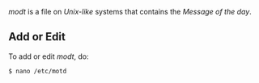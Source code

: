 _modt_ is a file on _Unix-like_ systems that contains the _Message of the day_.

## Add or Edit

To add or edit _modt_, do:

```bash
$ nano /etc/motd
```

